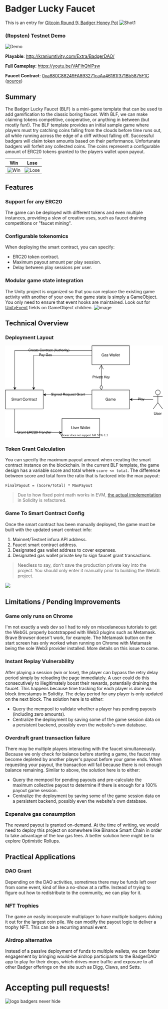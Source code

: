 # Badger Lucky Faucet
This is an entry for [Gitcoin Round 9: Badger Honey Pot](https://gitcoin.co/issue/Badger-Finance/badger-system/70/100025037)
![Shot1](https://user-images.githubusercontent.com/1028926/112773689-bfa0b900-8feb-11eb-854d-c1fa4c0f2520.png)


### (Ropsten) Testnet Demo
![Demo](https://user-images.githubusercontent.com/1028926/112793193-b0d0fb00-9019-11eb-9a89-34286952cbaf.gif)

**Playable**: http://kraniumtivity.com/Extra/BadgerDAO/

**Full Gameplay**: https://youtu.be/VAFihQhIPsw

**Faucet Contract**: [0xa880C88249FA893271caAa46181f371Bb5875F1C](https://ropsten.etherscan.io/address/0xa880C88249FA893271caAa46181f371Bb5875F1C) ([source](Contracts/Faucet.sol))

## Summary
The Badger Lucky Faucet (BLF) is a mini-game template that can be used to add gamification to the classic boring faucet. With BLF, we can make claiming tokens competitive, cooperative, or anything in between (but mostly fun!). The BLF template provides an initial sample game where players must try catching coins falling from the clouds before time runs out, all while running across the edge of a cliff without falling off. Successful badgers will claim token amounts based on their performance. Unfortunate badgers will forfeit any collected coins. The coins represent a configurable amount of ERC20 tokens granted to the players wallet upon payout.

| Win | Lose |
|--|--|
| ![Win](https://user-images.githubusercontent.com/1028926/112774940-1e683180-8ff0-11eb-9f0d-8acbbe4a86bd.png) | ![Lose](https://user-images.githubusercontent.com/1028926/112774974-3fc91d80-8ff0-11eb-819d-ff8874ad2de7.png) |

## Features
### Support for any ERC20
The game can be deployed with different tokens and even multiple instances, providing a slew of creative uses, such as faucet draining competitions or "faucet mining".

### Configurable tokenomics
When deploying the smart contract, you can specify:
- ERC20 token contract.
- Maximum payout amount per play session.
- Delay between play sessions per user.

### Modular game state integration
The Unity project is organized so that you can replace the existing game activity with another of your own; the game state is simply a GameObject. You only need to ensure that event hooks are maintained. Look out for [UnityEvent](https://docs.unity3d.com/ScriptReference/Events.UnityEvent.html) fields on GameObject children.
![image](https://user-images.githubusercontent.com/1028926/112786574-69dc0900-900b-11eb-9122-b9a0f891d31f.png)

## Technical Overview

### Deployment Layout
![Alt text here](Documentation/Diagrams.svg)


### Token Grant Calculation
You can specify the maximum payout amount when creating the smart contract instance on the blockchain. In the current BLF template, the game design has a variable score and total where `score <= total`. The difference between score and total form the ratio that is factored into the max payout:
```
FinalPayout = (Score/Total) * MaxPayout
```

> Due to how fixed point math works in EVM, [the actual implementation](https://github.com/kilogold/BadgerDAO/blob/c711033d526fa48a5fe2d55c356d150b98932592/Contracts/Faucet.sol#L117) in Solidity is refactored.

### Game To  Smart Contract Config
Once the smart contract has been manually deployed, the game must be built with the updated smart contract info:

 1. Mainnet/Testnet infura API address.
 2. Faucet smart contract address.
 3. Designated gas wallet address to cover expenses.
 4. Designated gas wallet private key to sign faucet grant transactions.
 > Needless to say, don't save the production private key into the project. You should only enter it manually prior to building the WebGL project.

![](https://user-images.githubusercontent.com/1028926/112789719-934c6300-9012-11eb-95f3-21e9aa4825f9.png)


## Limitations / Pending Improvements

### Game only runs on Chrome
I'm not exactly a web dev so I had to rely on miscelaneous tutorials to get the WebGL properly bootstrapped with Web3 plugins such as Metamask. Brave Browser doesn't work, for example. The Metamask button on the start screen has only worked when running on Chrome with Metamask being the sole Web3 provider installed. More details on this issue to come. 

### Instant Replay Vulnerability
After playing a session (win or lose), the player can bypass the retry delay period simply by reloading the page immediately. A user could do this consecutively to illegitimately boost their rewards, potentially draining the faucet. This happens because time tracking for each player is done via block timestamps in Solidity. The delay period for any player is only updated on the next block. The solution here is to either:
- Query the mempool to validate whether a player has pending payouts (including zero amounts).
- Centralize the deployment by saving some of the game session data on a persistent backend, possibly even the website's own database.

### Overdraft grant transaction failure
There may be multiple players interacting with the faucet simultaneously. Because we only check for balance before starting a game, the faucet may become depleted by another player's payout before your game ends. When requesting your payout, the transaction will fail because there is not enough balance remaining. Similar to above, the solution here is to either:
- Query the mempool for pending payouts and pre-calculate the maximum collective payout to determine if there is enough for a 100% payout game session.
- Centralize the deployment by saving some of the game session data on a persistent backend, possibly even the website's own database.

### Expensive gas consumption
The reward payout is granted on-demand. At the time of writing, we would need to deploy this project on somewhere like Binance Smart Chain in order to take advantage of the low gas fees. A better solution here might be to explore Optimistic Rollups.

## Practical Applications
### DAO Grant
Depending on the DAO activities, sometimes there may be funds left over from some event, kind of like a no-show at a raffle. Instead of trying to figure out how to redistribute to the community, we can play for it.

### NFT Trophies
The game an easily incorporate multiplayer to have multiple badgers duking it out for the largest coin pile. We can modify the payout logic to deliver a trophy NFT. This can be a recurring annual event.  

### Airdrop alternative
Instead of a passive deployment of funds to multiple wallets, we can foster engagement by bringing would-be airdrop participants to the BadgerDAO app to play for their drops, which drives more traffic and exposure to all other Badger offerings on the site such as Digg, Claws, and Setts. 

# Accepting pull requests!
![logo badgers never hide](https://user-images.githubusercontent.com/1028926/112795519-7cf7d480-901d-11eb-9ed4-0c7fe2605bb7.jpg)

<!--stackedit_data:
eyJoaXN0b3J5IjpbNDM5MDg4MDU1LDYyMTk5ODg2NywtMTM0Mz
k5MTg5OCwtMTE5MTAwNDU1NCwxODY2NDE1MjU2LDI1ODAzNjQ5
MCwtMTg0OTg2NTgyOSwtMjAxMTM5NjQxNCwtNTg4MzI3NDQ0LD
IwOTE0MDY1MjYsLTE1NzY4MTQ5NjQsLTEzODMyMTk3MTAsMTEy
MDM5NzI2NiwtMTA4NjM1ODYwMl19
-->
